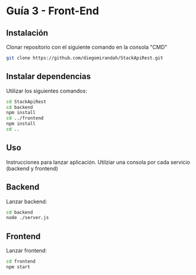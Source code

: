 # Guía 3 - Front-End

## Instalación

Clonar repositorio con el siguiente comando en la consola "CMD"
```bash
git clone https://github.com/diegomirandah/StackApiRest.git
```

## Instalar dependencias
Utilizar los siguientes comandos:
```bash
cd StackApiRest
cd backend
npm install
cd ../frontend
npm install
cd ..
```

## Uso
Instrucciones para lanzar aplicación. Utilziar una consola por cada servicio (backend y frontend)

## Backend
Lanzar backend:
```bash
cd backend
node ./server.js
```

## Frontend
Lanzar frontend:
```bash
cd frontend
npm start
```

